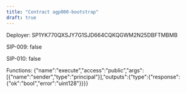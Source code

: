 ```yaml
---
title: "Contract agp000-bootstrap"
draft: true
---
```

Deployer: SP1YK770QXSJY7G1SJD664CQKQGWM2N25DBFTMBMB

SIP-009: false

SIP-010: false

Functions:
{"name":"execute","access":"public","args":[{"name":"sender","type":"principal"}],"outputs":{"type":{"response":{"ok":"bool","error":"uint128"}}}}
